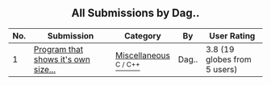 ﻿<div align="center">

## All Submissions by Dag\.\.

</div>

No.  | Submission | Category | By   | User Rating
---- | ---------- | -------- | ---- | -----------
1 | [Program that shows it's own size\.\.\.<br />](https://github.com/Planet-Source-Code/dag-program-that-shows-it-s-own-size__3-11208) | [Miscellaneous<br /><sup>C / C++</sup>](../ByCategory/miscellaneous__3-1.md) | Dag\.\. | 3.8 (19 globes from 5 users)

